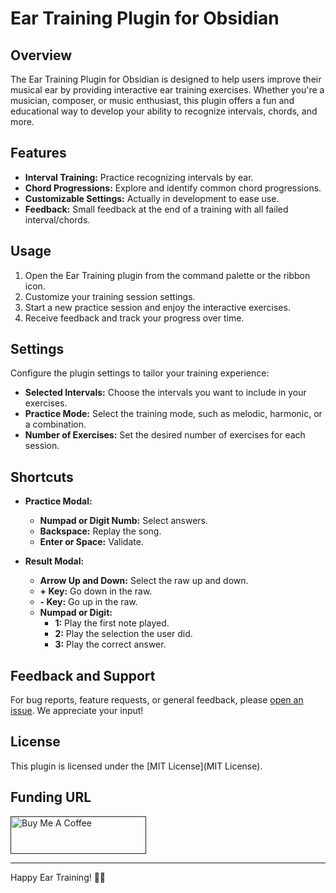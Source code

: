 # Ear Training Plugin for Obsidian

## Overview

The Ear Training Plugin for Obsidian is designed to help users improve their musical ear by providing interactive ear training exercises. Whether you're a musician, composer, or music enthusiast, this plugin offers a fun and educational way to develop your ability to recognize intervals, chords, and more.

## Features

- **Interval Training:** Practice recognizing intervals by ear.
- **Chord Progressions:** Explore and identify common chord progressions.
- **Customizable Settings:** Actually in development to ease use.
- **Feedback:** Small feedback at the end of a training with all failed interval/chords.

## Usage

1. Open the Ear Training plugin from the command palette or the ribbon icon.
2. Customize your training session settings.
3. Start a new practice session and enjoy the interactive exercises.
4. Receive feedback and track your progress over time.

## Settings

Configure the plugin settings to tailor your training experience:

- **Selected Intervals:** Choose the intervals you want to include in your exercises.
- **Practice Mode:** Select the training mode, such as melodic, harmonic, or a combination.
- **Number of Exercises:** Set the desired number of exercises for each session.

## Shortcuts

- **Practice Modal:**
	- **Numpad or Digit Numb:** Select answers.
	- **Backspace:** Replay the song.
	- **Enter or Space:** Validate.

- **Result Modal:**
	- **Arrow Up and Down:** Select the raw up and down.
	- **+ Key:** Go down in the raw.
	- **- Key:** Go up in the raw.
	- **Numpad or Digit:**
		- **1:** Play the first note played.
		- **2:** Play the selection the user did.
		- **3:** Play the correct answer.

## Feedback and Support

For bug reports, feature requests, or general feedback, please [open an issue](https://github.com/shiwer/ear-training-obsidian-plugin/issues). We appreciate your input!

## License

This plugin is licensed under the [MIT License](MIT License).

## Funding URL

<a href="" target="_blank"><img src="https://cdn.buymeacoffee.com/buttons/v2/default-yellow.png" alt="Buy Me A Coffee" style="height: 60px !important;width: 217px !important;" ></a>

---

Happy Ear Training! 🎵✨
